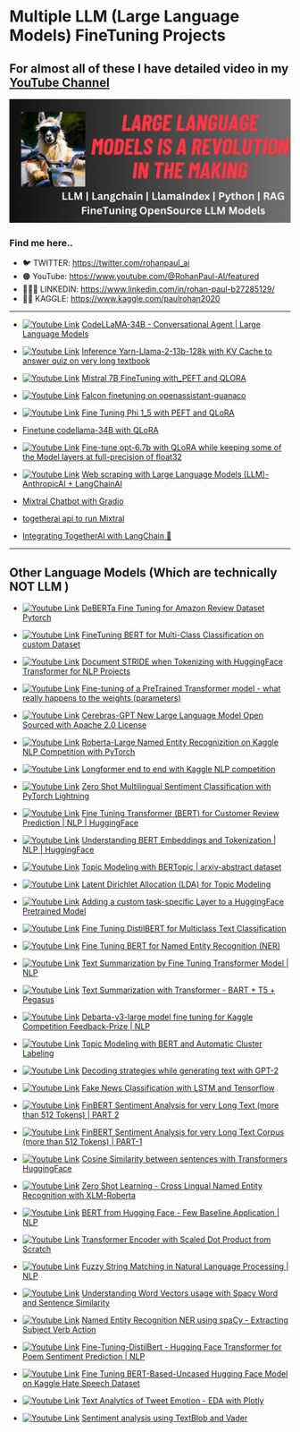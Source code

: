 # Multiple LLM (Large Language Models) FineTuning Projects

## For almost all of these I have detailed video in my [YouTube Channel](https://www.youtube.com/channel/UC0_a8SNpTFkmVv5SLMs1CIA/featured)

[yt_cover]: /assets/Youtube_Cover.png

[![Youtube Link][yt_cover]](https://www.youtube.com/channel/UC0_a8SNpTFkmVv5SLMs1CIA/videos)

### Find me here..

- 🐦 TWITTER: https://twitter.com/rohanpaul_ai
- 🟠 YouTube: https://www.youtube.com/@RohanPaul-AI/featured
- 👨🏻‍💼 LINKEDIN: https://www.linkedin.com/in/rohan-paul-b27285129/
- ​👨‍🔧​ KAGGLE: https://www.kaggle.com/paulrohan2020

---

[logo]: https://raw.githubusercontent.com/rohan-paul/MachineLearning-DeepLearning-Code-for-my-Youtube-Channel/master/assets/yt_logo.png

- [![Youtube Link][logo]](https://www.youtube.com/watch?v=815NpXvniIg&list=PLxqBkZuBynVTzqUQCQFgetR97y1X_1uCI&index=16&ab_channel=Rohan-Paul-AI) [CodeLLaMA-34B - Conversational Agent | Large Language Models](https://github.com/rohan-paul/LLM-FineTuning-Large-Language-Models/blob/main/CodeLLaMA_34B_Conversation_with_Streamlit.py)

- [![Youtube Link][logo]](https://www.youtube.com/watch?v=RYTOQERqVsg&list=PLxqBkZuBynVTzqUQCQFgetR97y1X_1uCI&index=14&ab_channel=Rohan-Paul-AI) [Inference Yarn-Llama-2-13b-128k with KV Cache to answer quiz on very long textbook](https://github.com/rohan-paul/LLM-FineTuning-Large-Language-Models/blob/main/Inference_Yarn-Llama-2-13b-128k_Github.ipynb)


- [![Youtube Link][logo]](https://www.youtube.com/watch?v=6DGYj1EEWOw&list=PLxqBkZuBynVTzqUQCQFgetR97y1X_1uCI&index=13&ab_channel=Rohan-Paul-AI) [Mistral 7B FineTuning with_PEFT and QLORA](https://github.com/rohan-paul/LLM-FineTuning-Large-Language-Models/blob/main/Mistral_FineTuning_with_PEFT_and_QLORA.ipynb)


- [![Youtube Link][logo]](https://www.youtube.com/watch?v=fEzuBFi35J4&list=PLxqBkZuBynVTzqUQCQFgetR97y1X_1uCI&index=11&ab_channel=Rohan-Paul-AI) [Falcon finetuning on openassistant-guanaco](https://github.com/rohan-paul/LLM-FineTuning-Large-Language-Models/blob/main/Falcon-7B_FineTuning_with_PEFT_and_QLORA.ipynb)

- [![Youtube Link][logo]](https://www.youtube.com/watch?v=J0RbOtLrJhQ&list=PLxqBkZuBynVTzqUQCQFgetR97y1X_1uCI&index=10&ab_channel=Rohan-Paul-AI) [Fine Tuning Phi 1_5 with PEFT and QLoRA](https://github.com/rohan-paul/LLM-FineTuning-Large-Language-Models/blob/main/FineTuning_phi-1_5_with_PRFT_LoRA.ipynb)


- [Finetune codellama-34B with QLoRA](https://github.com/rohan-paul/LLM-FineTuning-Large-Language-Models/blob/main/Finetune_codellama-34B-with-QLoRA.ipynb)

- [![Youtube Link][logo]](https://www.youtube.com/watch?v=gNSw9JwGv4w&list=PLxqBkZuBynVTzqUQCQFgetR97y1X_1uCI&index=16&t=486s&ab_channel=Rohan-Paul-AI) [Fine-tune opt-6.7b with QLoRA while keeping some of the Model layers at full-precision of float32](https://github.com/rohan-paul/LLM-FineTuning-Large-Language-Models/blob/main/Finetune_opt_bnb_peft.ipynb)

- [![Youtube Link][logo]](https://www.youtube.com/watch?v=QAY82UvrsHg&list=PLxqBkZuBynVTiTEvP6-GYf35yA6OqIN7Y&index=2&ab_channel=Rohan-Paul-AI) [Web scraping with Large Language Models (LLM)-AnthropicAI + LangChainAI](https://github.com/rohan-paul/LLM-FineTuning-Large-Language-Models/blob/main/Web%20scraping%20with%20Large%20Language%20Models%20(LLM)-AnthropicAI%20%2B%20LangChainAI.ipynb)


- [Mixtral Chatbot with Gradio](https://github.com/rohan-paul/LLM-FineTuning-Large-Language-Models/blob/main/Mixtral_Chatbot_with_Gradio)

- [togetherai api to run Mixtral](https://github.com/rohan-paul/LLM-FineTuning-Large-Language-Models/blob/main/togetherai-api-with_Mixtral.ipynb)

- [Integrating TogetherAI with LangChain 🦙](https://github.com/rohan-paul/LLM-FineTuning-Large-Language-Models/blob/main/TogetherAI_API_with_LangChain.ipynb)


---------------------------

## Other Language Models (Which are technically NOT LLM )

- [![Youtube Link][logo]](https://www.youtube.com/watch?v=-rqmj_tfQLo&list=PLxqBkZuBynVQEvXfJpq3smfuKq3AiNW-N&index=34&ab_channel=Rohan-Paul-AI) [DeBERTa Fine Tuning for Amazon Review Dataset Pytorch](https://github.com/rohan-paul/LLM-FineTuning-Large-Language-Models/tree/main/Other-Language_Models_BERT_related/DeBERTa%20Fine%20Tuning-for%20Amazon%20Review%20Dataset%20Pytorch.ipynb)


- [![Youtube Link][logo]](https://www.youtube.com/watch?v=4nNbg4bWDrQ&list=PLxqBkZuBynVQEvXfJpq3smfuKq3AiNW-N&index=32&ab_channel=Rohan-Paul-AI) [FineTuning BERT for Multi-Class Classification on custom Dataset](https://github.com/rohan-paul/LLM-FineTuning-Large-Language-Models/tree/main/Other-Language_Models_BERT_related/FineTuning_BERT_for_Multi_Class_Classification_Turkish)


- [![Youtube Link][logo]](https://www.youtube.com/watch?v=91msLyGC-LI&list=PLxqBkZuBynVQEvXfJpq3smfuKq3AiNW-N&index=28&ab_channel=Rohan-Paul-AI) [Document STRIDE when Tokenizing with HuggingFace Transformer for NLP Projects](https://www.youtube.com/watch?v=91msLyGC-LI&list=PLxqBkZuBynVQEvXfJpq3smfuKq3AiNW-N&index=28&ab_channel=Rohan-Paul-AI)

- [![Youtube Link][logo]](https://www.youtube.com/watch?v=cplo2UyNw24&list=PLxqBkZuBynVQEvXfJpq3smfuKq3AiNW-N&index=31&ab_channel=Rohan-Paul-AI) [Fine-tuning of a PreTrained Transformer model - what really happens to the weights (parameters)]()


- [![Youtube Link][logo]](https://www.youtube.com/watch?v=pqpaHeCsuVI&list=PLxqBkZuBynVQEvXfJpq3smfuKq3AiNW-N&index=30&ab_channel=Rohan-Paul-AI) [Cerebras-GPT New Large Language Model Open Sourced with Apache 2.0 License](https://www.youtube.com/watch?v=pqpaHeCsuVI&list=PLxqBkZuBynVQEvXfJpq3smfuKq3AiNW-N&index=30&ab_channel=Rohan-Paul-AI)

- [![Youtube Link][logo]](https://www.youtube.com/watch?v=6X0xfXMKCjM&list=PLxqBkZuBynVQEvXfJpq3smfuKq3AiNW-N&index=29&ab_channel=Rohan-Paul-AI) [Roberta-Large Named Entity Recognizition on Kaggle NLP Competition with PyTorch](https://github.com/rohan-paul/LLM-FineTuning-Large-Language-Models/tree/main/Other-Language_Models_BERT_related/Roberta-Large-NER-on-Kaggle-NLP%20Competition)

- [![Youtube Link][logo]](https://www.youtube.com/watch?v=EHtHF9Kvm0Y&list=PLxqBkZuBynVTn2lkHNAcw6lgm1MD5QiMK&index=28&ab_channel=Rohan-Paul-AI) [Longformer end to end with Kaggle NLP competition](https://github.com/rohan-paul/LLM-FineTuning-Large-Language-Models/tree/main/Other-Language_Models_BERT_related/Longformer%20end%20to%20end%20with%20Kaggle%20NLP%20competition)

- [![Youtube Link][logo]](https://www.youtube.com/watch?v=tvdIF1FU7fg&list=PLxqBkZuBynVQEvXfJpq3smfuKq3AiNW-N&index=24) [Zero Shot Multilingual Sentiment Classification with PyTorch Lightning](https://github.com/rohan-paul/LLM-FineTuning-Large-Language-Models/tree/main/Other-Language_Models_BERT_related/zero_shot_multilingual_sentiment_classification_with_USEm)

- [![Youtube Link][logo]](https://www.youtube.com/watch?v=CwLPglxw1WA&list=PLxqBkZuBynVQEvXfJpq3smfuKq3AiNW-N&index=23) [Fine Tuning Transformer (BERT) for Customer Review Prediction | NLP | HuggingFace ](https://github.com/rohan-paul/LLM-FineTuning-Large-Language-Models/tree/main/Other-Language_Models_BERT_related/Fine_Tuning_HuggingFace_Transformer_BERT_Yelp_Customer_Review_Predictions)

- [![Youtube Link][logo]](https://www.youtube.com/watch?v=30zPz5Xz-8g&list=PLxqBkZuBynVQEvXfJpq3smfuKq3AiNW-N&index=21) [Understanding BERT Embeddings and Tokenization | NLP | HuggingFace](https://github.com/rohan-paul/LLM-FineTuning-Large-Language-Models/tree/main/Other-Language_Models_BERT_related/Understing_BERT_Embedding_Vector)

- [![Youtube Link][logo]](https://www.youtube.com/watch?v=fl0ow-nD8FM&list=PLxqBkZuBynVQEvXfJpq3smfuKq3AiNW-N&index=20) [Topic Modeling with BERTopic | arxiv-abstract dataset](https://github.com/rohan-paul/LLM-FineTuning-Large-Language-Models/tree/main/Other-Language_Models_BERT_related/Topic-modeling-with-bertopic-arxiv-abstract)

- [![Youtube Link][logo]](https://www.youtube.com/watch?v=vrDdnQfav0s&list=PLxqBkZuBynVTn2lkHNAcw6lgm1MD5QiMK&index=21) [Latent Dirichlet Allocation (LDA) for Topic Modeling](https://github.com/rohan-paul/LLM-FineTuning-Large-Language-Models/tree/main/Other-Language_Models_BERT_related/Topic_Modeling_with_LDA.ipynb)

- [![Youtube Link][logo]](https://www.youtube.com/watch?v=iCL1TmRQ0sk&list=PLxqBkZuBynVQEvXfJpq3smfuKq3AiNW-N&index=19) [Adding a custom task-specific Layer to a HuggingFace Pretrained Model](https://github.com/rohan-paul/LLM-FineTuning-Large-Language-Models/tree/main/Other-Language_Models_BERT_related/Add-task_specific_custom_layer_to_model.ipynb)

- [![Youtube Link][logo]](https://www.youtube.com/watch?v=ZvsH09XGuZ0&list=PLxqBkZuBynVQEvXfJpq3smfuKq3AiNW-N&index=18) [Fine Tuning DistilBERT for Multiclass Text Classification](https://github.com/rohan-paul/LLM-FineTuning-Large-Language-Models/tree/main/Other-Language_Models_BERT_related/Multi-class-text-classifica_fine-tuning-distilbert.ipynb)

- [![Youtube Link][logo]](https://www.youtube.com/watch?v=dzyDHMycx_c&list=PLxqBkZuBynVQEvXfJpq3smfuKq3AiNW-N&index=18) [Fine Tuning BERT for Named Entity Recognition (NER)](https://github.com/rohan-paul/LLM-FineTuning-Large-Language-Models/tree/main/Other-Language_Models_BERT_related/YT_Fine_tuning_BERT_NER_v1.ipynb)

- [![Youtube Link][logo]](https://www.youtube.com/watch?v=fLqiPks4neU&list=PLxqBkZuBynVQEvXfJpq3smfuKq3AiNW-N&index=15) [Text Summarization by Fine Tuning Transformer Model | NLP ](https://github.com/rohan-paul/LLM-FineTuning-Large-Language-Models/tree/main/Other-Language_Models_BERT_related/Fine_Tuning_Pegasus_for_Text_Summarization.ipynb)

- [![Youtube Link][logo]](https://www.youtube.com/watch?v=HDSNjrxSwqw&list=PLxqBkZuBynVQEvXfJpq3smfuKq3AiNW-N&index=14) [Text Summarization with Transformer - BART + T5 + Pegasus
  ](https://github.com/rohan-paul/LLM-FineTuning-Large-Language-Models/tree/main/Other-Language_Models_BERT_related/Text_Summarization_%20BART%20_T5_Pegasus.ipynb)

- [![Youtube Link][logo]](https://www.youtube.com/watch?v=oxEXBJQG27A&list=PLxqBkZuBynVQEvXfJpq3smfuKq3AiNW-N&index=13) [Debarta-v3-large model fine tuning for Kaggle Competition Feedback-Prize | NLP](https://github.com/rohan-paul/LLM-FineTuning-Large-Language-Models/blob/main/Other-Language_Models_BERT_related/Deberta-v3-large-For_Kaggle_Competition_Feedback-Prize/deberta-v3-large-For_Kaggle_Competition_Feedback-Prize.ipynb)

- [![Youtube Link][logo]](https://www.youtube.com/watch?v=SmWbKiueYVU&list=PLxqBkZuBynVQEvXfJpq3smfuKq3AiNW-N&index=12) [Topic Modeling with BERT and Automatic Cluster Labeling](https://github.com/rohan-paul/LLM-FineTuning-Large-Language-Models/tree/main/Other-Language_Models_BERT_related/Topic_Modeling_with_BERT_and_Automatic_cluster_labeling/Topic_Modeling.ipynb)

- [![Youtube Link][logo]](https://www.youtube.com/watch?v=Ua_ToM-CG5Q&list=PLxqBkZuBynVQEvXfJpq3smfuKq3AiNW-N&index=11) [Decoding strategies while generating text with GPT-2](https://github.com/rohan-paul/LLM-FineTuning-Large-Language-Models/tree/main/Other-Language_Models_BERT_related/Decoding_Strategies_for_text_generation/Decoding_Strategies_for_text_generation.ipynb)

- [![Youtube Link][logo]](https://www.youtube.com/watch?v=VrJwKdls6d4&list=PLxqBkZuBynVTn2lkHNAcw6lgm1MD5QiMK&index=12) [Fake News Classification with LSTM and Tensorflow](https://github.com/rohan-paul/LLM-FineTuning-Large-Language-Models/tree/main/Other-Language_Models_BERT_related/Fake_News_Classification_with_LSTM_Tensorflow.ipynb)

- [![Youtube Link][logo]](https://www.youtube.com/watch?v=hgg2GAgDLzA&list=PLxqBkZuBynVQEvXfJpq3smfuKq3AiNW-N&index=11) [FinBERT Sentiment Analysis for very Long Text (more than 512 Tokens) | PART 2](https://github.com/rohan-paul/LLM-FineTuning-Large-Language-Models/tree/main/Other-Language_Models_BERT_related/FinBERT_Long_Text_Part_2.ipynb)

- [![Youtube Link][logo]](https://www.youtube.com/watch?v=WEAAs_0etJQ&list=PLxqBkZuBynVQEvXfJpq3smfuKq3AiNW-N&index=9) [FinBERT Sentiment Analysis for very Long Text Corpus (more than 512 Tokens) | PART-1](https://github.com/rohan-paul/LLM-FineTuning-Large-Language-Models/tree/main/Other-Language_Models_BERT_related/FinBERT_Long_Text_Part_2.ipynb)

- [![Youtube Link][logo]](https://www.youtube.com/watch?v=fwDTLQDKJTE&list=PLxqBkZuBynVQEvXfJpq3smfuKq3AiNW-N&index=8) [Cosine Similarity between sentences with Transformers HuggingFace](https://github.com/rohan-paul/LLM-FineTuning-Large-Language-Models/tree/main/Other-Language_Models_BERT_related/Cosine_Similarity_between_sentences_with_Transformers.ipynb)

- [![Youtube Link][logo]](https://www.youtube.com/watch?v=urMUa4Nw_B8&list=PLxqBkZuBynVQEvXfJpq3smfuKq3AiNW-N&index=7) [Zero Shot Learning - Cross Lingual Named Entity Recognition with XLM-Roberta](https://github.com/rohan-paul/LLM-FineTuning-Large-Language-Models/tree/main/Other-Language_Models_BERT_related/Zero_Shot_Learning_multilingual-NER.ipynb)

- [![Youtube Link][logo]](https://www.youtube.com/watch?v=Hp8_Enwzdxk&list=PLxqBkZuBynVQEvXfJpq3smfuKq3AiNW-N&index=6) [BERT from Hugging Face - Few Baseline Application | NLP](https://github.com/rohan-paul/LLM-FineTuning-Large-Language-Models/tree/main/Other-Language_Models_BERT_related/BERT_HuggingFace_Basic_Usages.ipynb)

- [![Youtube Link][logo]](https://www.youtube.com/watch?v=CHFiTTPeyUw&list=PLxqBkZuBynVTn2lkHNAcw6lgm1MD5QiMK&index=9) [Transformer Encoder with Scaled Dot Product from Scratch](https://github.com/rohan-paul/LLM-FineTuning-Large-Language-Models/tree/main/Other-Language_Models_BERT_related/Transformer_From_Scratch/Transformer_From_Scratch.ipynb)

- [![Youtube Link][logo]](https://www.youtube.com/watch?v=_IGdekeBCoE&list=PLxqBkZuBynVTn2lkHNAcw6lgm1MD5QiMK&index=7) [Fuzzy String Matching in Natural Language Processing | NLP](https://github.com/rohan-paul/LLM-FineTuning-Large-Language-Models/tree/main/Other-Language_Models_BERT_related/Fuzzy-String-Matching.ipynb)

- [![Youtube Link][logo]](https://www.youtube.com/watch?v=SzSANHjYhfg&list=PLxqBkZuBynVTn2lkHNAcw6lgm1MD5QiMK&index=6) [Understanding Word Vectors usage with Spacy Word and Sentence Similarity](https://github.com/rohan-paul/LLM-FineTuning-Large-Language-Models/tree/main/Other-Language_Models_BERT_related/Word-Vectors-Understanding-with-Spacy.ipynb)

- [![Youtube Link][logo]](https://www.youtube.com/watch?v=TxTxWAohW7E&list=PLxqBkZuBynVTn2lkHNAcw6lgm1MD5QiMK&index=5) [Named Entity Recognition NER using spaCy - Extracting Subject Verb Action](https://github.com/rohan-paul/LLM-FineTuning-Large-Language-Models/tree/main/Other-Language_Models_BERT_related/Named_Entity_Recognition_NER_using_spaCy%20-%20Extracting_Subject_Verb_Action.ipynb)

- [![Youtube Link][logo]](https://www.youtube.com/watch?v=zcW2HouIIQg&list=PLxqBkZuBynVQEvXfJpq3smfuKq3AiNW-N&index=5) [Fine-Tuning-DistilBert - Hugging Face Transformer for Poem Sentiment Prediction | NLP](https://github.com/rohan-paul/LLM-FineTuning-Large-Language-Models/blob/main/Other-Language_Models_BERT_related/Fine_Tuning_DistilBert_Poem_Sentiments.ipynb)

- [![Youtube Link][logo]](https://www.youtube.com/watch?v=0Y03waAL4Gw&list=PLxqBkZuBynVTn2lkHNAcw6lgm1MD5QiMK&index=4) [Fine Tuning BERT-Based-Uncased Hugging Face Model on Kaggle Hate Speech Dataset](https://github.com/rohan-paul/LLM-FineTuning-Large-Language-Models/tree/main/Other-Language_Models_BERT_related/bert-base-uncased-fine-tuned-kaggle-hate-speech-dataset.ipynb)

- [![Youtube Link][logo]](https://www.youtube.com/watch?v=DpzQNQI-S3s&list=PLxqBkZuBynVQEvXfJpq3smfuKq3AiNW-N&index=3) [Text Analytics of Tweet Emotion - EDA with Plotly](https://github.com/rohan-paul/LLM-FineTuning-Large-Language-Models/tree/main/Other-Language_Models_BERT_related/Text%20Analytics%20of%20Tweet%20Emotion%20-%20EDA%20with%20Plotly.ipynb)

- [![Youtube Link][logo]](https://bit.ly/3Nk0zRA) [Sentiment analysis using TextBlob and Vader](https://github.com/rohan-paul/LLM-FineTuning-Large-Language-Models/tree/main/Other-Language_Models_BERT_related/sentiment_analysis_textblob_Vader.ipynb)